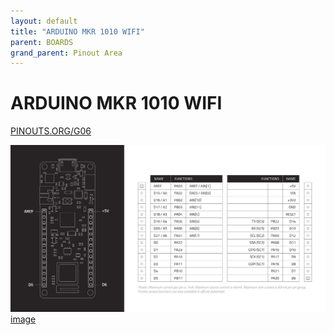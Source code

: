 ```yaml
---
layout: default
title: "ARDUINO MKR 1010 WIFI"
parent: BOARDS
grand_parent: Pinout Area
---
```


# ARDUINO MKR 1010 WIFI

<a href="https://www.PINOUTS.ORG/G06">PINOUTS.ORG/G06</a>

![image](./assets/63.png)  
[image](./assets/63.png)
